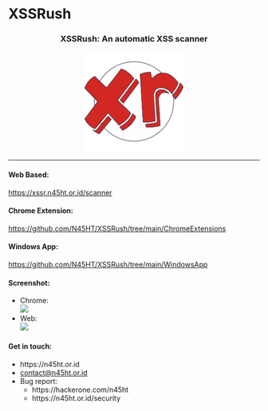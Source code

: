 # XSSRush
<h3 align="center">XSSRush: An automatic XSS scanner</h3>
<p align="center">
  <img src="ChromeExtensions/images/xssr-logo.png" width="200">
</p>
<hr/>
<h4>Web Based:</h4>
<a href="https://xssr.n45ht.or.id/scanner">https://xssr.n45ht.or.id/scanner</a>

<h4>Chrome Extension:</h4>
<a href="https://github.com/N45HT/XSSRush/tree/main/ChromeExtensions">https://github.com/N45HT/XSSRush/tree/main/ChromeExtensions</a>

<h4>Windows App:</h4>
<a href="https://github.com/N45HT/XSSRush/tree/main/WindowsApp">https://github.com/N45HT/XSSRush/tree/main/WindowsApp</a>

<h4>Screenshot:</h4>
<ul>
  <li>
    Chrome:
    <br>
    <img src="https://1.bp.blogspot.com/-1NkgfcyQRlE/YGScrg4Gg3I/AAAAAAAABxU/0emPz1eAtkgjx3bvL5PcElijzNbzXiUDgCLcBGAsYHQ/s1600/xssr-chrome.png" width="300">
  </li>
  <li>
    Web:
    <br>
    <img src="https://1.bp.blogspot.com/-Qgb0Fb9E3yU/YGScrg5XeeI/AAAAAAAABxQ/xP5YKu_LlbcNHsRj0v7HeF5gHRgTtgBXACLcBGAsYHQ/s1600/xssr-web.png" width="600">
  </li>
</ul>
<h4>Get in touch:</h4>
<ul>
  <li>
    https://n45ht.or.id
  </li>
  <li>
    <a href="mailto:contact@n45ht.or.id">contact@n45ht.or.id</a>
  </li>
  <li>
    Bug report:
    <ul>
      <li>
        https://hackerone.com/n45ht
      </li>
      <li>
        https://n45ht.or.id/security
      </li>
    </ul>
  </li>
  </ul>
